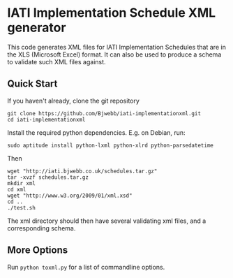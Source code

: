 IATI Implementation Schedule XML generator
==========================================

This code generates XML files for IATI Implementation Schedules
that are in the XLS (Microsoft Excel) format. It can also be used
to produce a schema to validate such XML files against.

Quick Start
-----------

If you haven't already, clone the git repository

    git clone https://github.com/Bjwebb/iati-implementationxml.git
    cd iati-implementationxml

Install the required python dependencies. E.g. on Debian, run:

    sudo aptitude install python-lxml python-xlrd python-parsedatetime

Then

    wget "http://iati.bjwebb.co.uk/schedules.tar.gz"
    tar -xvzf schedules.tar.gz
    mkdir xml
    cd xml
    wget "http://www.w3.org/2009/01/xml.xsd"
    cd ..
    ./test.sh

The xml directory should then have several validating xml files, and
a corresponding schema.

More Options
------------

Run `python toxml.py` for a list of commandline options.
